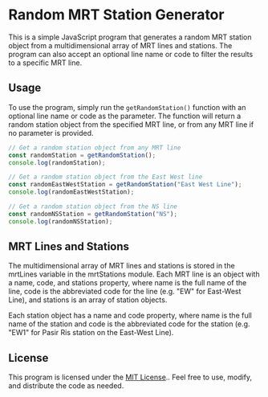 # Random MRT Station Generator

This is a simple JavaScript program that generates a random MRT station object from a multidimensional array of MRT lines and stations. The program can also accept an optional line name or code to filter the results to a specific MRT line.

## Usage

To use the program, simply run the `getRandomStation()` function with an optional line name or code as the parameter. The function will return a random station object from the specified MRT line, or from any MRT line if no parameter is provided.

```javascript
// Get a random station object from any MRT line
const randomStation = getRandomStation();
console.log(randomStation);

// Get a random station object from the East West line
const randomEastWestStation = getRandomStation("East West Line");
console.log(randomEastWestStation);

// Get a random station object from the NS line
const randomNSStation = getRandomStation("NS");
console.log(randomNSStation);
```

## MRT Lines and Stations
The multidimensional array of MRT lines and stations is stored in the mrtLines variable in the mrtStations module. Each MRT line is an object with a name, code, and stations property, where name is the full name of the line, code is the abbreviated code for the line (e.g. "EW" for East-West Line), and stations is an array of station objects.

Each station object has a name and code property, where name is the full name of the station and code is the abbreviated code for the station (e.g. "EW1" for Pasir Ris station on the East-West Line).

## License
This program is licensed under the [MIT License](LICENSE).. Feel free to use, modify, and distribute the code as needed.
